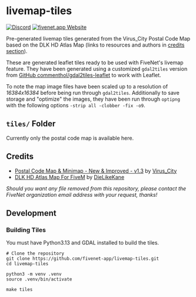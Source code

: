 # livemap-tiles

[![Discord](https://img.shields.io/badge/Discord-%235865F2.svg?&logo=discord&logoColor=white)](https://discord.gg/ASRPPr8CeT) [![fivenet.app Website](https://img.shields.io/badge/Website-fivenet.app-purple)](https://fivenet.app)

Pre-generated livemap tiles generated from the Virus_City Postal Code Map based on the DLK HD Atlas Map (links to resources and authors in [credits section](#credits)).

These are generated leaflet tiles ready to be used with FiveNet's livemap feature. They have been generated using a customized `gdal2tiles` version from [GitHub commenthol/gdal2tiles-leaflet](https://github.com/commenthol/gdal2tiles-leaflet) to work with Leaflet.

To note the map image files have been scaled up to a resolution of _16384x16384_ before being run through `gdal2tiles`.
Additionally to save storage and "optimize" the images, they have been run through `optipng` with the following options `-strip all -clobber -fix -o9`.

## `tiles/` Folder

Currently only the postal code map is available here.

## Credits

* [Postal Code Map & Minimap - New & Improved - v1.3](https://forum.cfx.re/t/release-postal-code-map-minimap-new-improved-v1-3/147458) by [Virus_City](https://forum.cfx.re/u/Virus_City)
* [DLK HD Atlas Map For FiveM](https://aothsa.com/2021/08/08/dlk-hd-atlas-map-for-fivem/) by [DieLikeKane](https://aothsa.com/gtav-fivem-map-mods/)

_Should you want any file removed from this repository, please contact the FiveNet organization email address with your request, thanks!_

## Development

### Building Tiles

You must have Python3.13 and GDAL installed to build the tiles.

```console
# Clone the repository
git clone https://github.com/fivenet-app/livemap-tiles.git
cd livemap-tiles

python3 -m venv .venv
source .venv/bin/activate

make tiles
```
